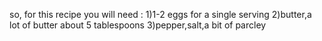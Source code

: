 so, for this recipe you will need : 
1)1-2 eggs for a single serving 
2)butter,a lot of butter about 5 tablespoons
3)pepper,salt,a bit of parcley  
